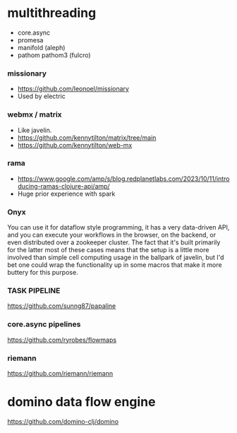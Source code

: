# multithreading

- core.async
- promesa
- manifold (aleph)
- pathom pathom3 (fulcro)
  
### missionary
- https://github.com/leonoel/missionary
- Used by electric

### webmx / matrix
- Like javelin.
- https://github.com/kennytilton/matrix/tree/main
- https://github.com/kennytilton/web-mx

### rama
- https://www.google.com/amp/s/blog.redplanetlabs.com/2023/10/11/introducing-ramas-clojure-api/amp/
- Huge prior experience with spark


### Onyx
You can use it for dataflow style programming, it has a very data-driven API, and you can execute your workflows in the browser, on the backend, or even distributed over a zookeeper cluster. The fact that it's built primarily for the latter most of these cases means that the setup is a little more involved than simple cell computing usage in the ballpark of javelin, but I'd bet one could wrap the functionality up in some macros that make it more buttery for this purpose.

### TASK PIPELINE 
https://github.com/sunng87/papaline

### core.async pipelines
https://github.com/ryrobes/flowmaps

### riemann
https://github.com/riemann/riemann

# domino data flow engine
https://github.com/domino-clj/domino
